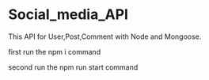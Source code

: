 # Social_media_API
This API for User,Post,Comment with Node and Mongoose.

first run the npm i command

second run the npm run start command
